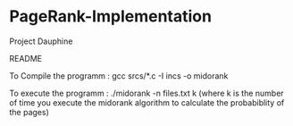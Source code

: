 # PageRank-Implementation
Project Dauphine

README

To Compile the programm :
  gcc srcs/*.c -I incs -o midorank

To execute the programm : 
  ./midorank -n files.txt k 
  (where k is the number of time you execute the midorank algorithm to calculate the probabiblity of the pages)

   
